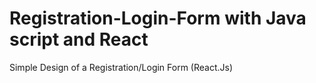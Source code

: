 # Registration-Login-Form with Java script and React
Simple Design of a Registration/Login Form (React.Js)
